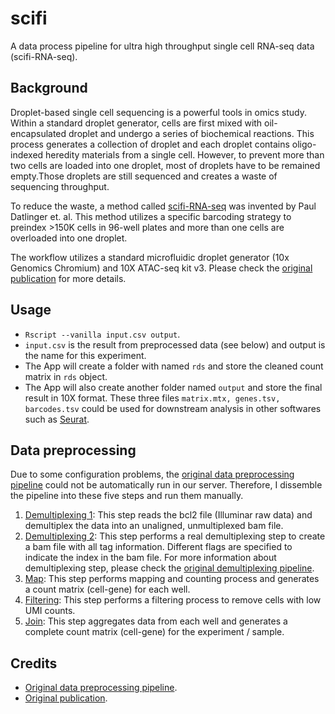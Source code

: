 # scifi

A data process pipeline for ultra high throughput single cell RNA-seq data (scifi-RNA-seq).

## Background

Droplet-based single cell sequencing is a powerful tools in omics study. Within a standard droplet generator, cells are first mixed with oil-encapsulated droplet and undergo a series of biochemical reactions. This process generates a collection of droplet and each droplet contains oligo-indexed heredity materials from a single cell. However, to prevent more than two cells are loaded into one droplet, most of droplets have to be remained empty.Those droplets are still sequenced and creates a waste of sequencing throughput.

To reduce the waste, a method called [scifi-RNA-seq](https://www.nature.com/articles/s41592-021-01153-z) was invented by Paul Datlinger et. al. This method utilizes a specific barcoding strategy to preindex >150K cells in 96-well plates and more than one cells are overloaded into one droplet.

The workflow utilizes a standard microfluidic droplet generator (10x Genomics Chromium) and 10X ATAC-seq kit v3. Please check the [original publication](https://www.nature.com/articles/s41592-021-01153-z) for more details.

## Usage

- `Rscript --vanilla input.csv output`.
- `input.csv` is the result from preprocessed data (see below) and output is the name for this experiment.
- The App will create a folder with named `rds` and store the cleaned count matrix in `rds` object.
- The App will also create another folder named `output` and store the final result in 10X format. These three files `matrix.mtx, genes.tsv, barcodes.tsv` could be used for downstream analysis in other softwares such as [Seurat](https://satijalab.org/seurat/articles/get_started.html).

## Data preprocessing

Due to some configuration problems, the [original data preprocessing pipeline](https://github.com/epigen/scifiRNA-seq) could not be automatically run in our server. Therefore, I dissemble the pipeline into these five steps and run them manually.

1. [Demultiplexing 1](./script/demultiplexing_1.sh): This step reads the bcl2 file (Illuminar raw data) and demultiplex the data into an unaligned, unmultiplexed bam file.
2. [Demultiplexing 2](./script/demultiplexing_2.sh): This step performs a real demultiplexing step to create a bam file with all tag information. Different flags are specified to indicate the index in the bam file. For more information about demultiplexing step, please check the [original demultiplexing pipeline](https://github.com/epigen/scifiRNA-seq/blob/main/demultiplexing_guide.rst).
3. [Map](./script/scifi_map.sh): This step performs mapping and counting process and generates a count matrix (cell-gene) for each well.
4. [Filtering](./script/scifi_filter.sh): This step performs a filtering process to remove cells with low UMI counts.
5. [Join](./script/scifi_join.sh): This step aggregates data from each well and generates a complete count matrix (cell-gene) for the experiment / sample.

## Credits

- [Original data preprocessing pipeline](https://github.com/epigen/scifiRNA-seq).
- [Original publication](https://www.nature.com/articles/s41592-021-01153-z).
